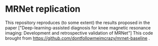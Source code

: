 # MRNet replication

This repository reproduces (to some extent) the results proposed in the paper ["Deep-learning-assisted diagnosis for knee magnetic resonance imaging: Development and retrospective validation of MRNet"]
This code brought from https://github.com/dontfollowmeimcrazy/mrnet-baseline .
